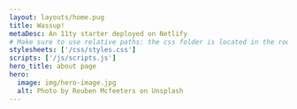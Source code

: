 ```yaml
---
layout: layouts/home.pug
title: Wassup!
metaDesc: An 11ty starter deployed on Netlify
# Make sure to use relative paths: the css folder is located in the root #
stylesheets: ['/css/styles.css']
scripts: ['/js/scripts.js']
hero_title: about page
hero:
  image: img/hero-image.jpg
  alt: Photo by Reuben Mcfeeters on Unsplash
---
```

